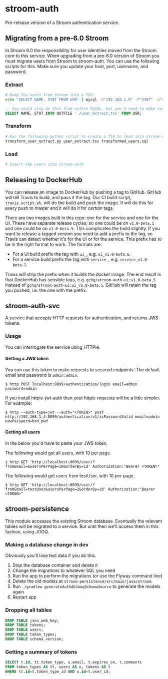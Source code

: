 # stroom-auth
Pre-release version of a Stroom authentication service.

## Migrating from a pre-6.0 Stroom
In Stroom 6.0 the responsibility for user identities moved from the Stroom core to this service. When upgrading from a pre-6.0 version of Stroom you must migrate users from Stroom to stroom-auth. You can use the following scripts for this. Make sure you update your host, port, username, and password.

### Extract
```bash
# Dump the users from Stroom into a TSV.
echo 'SELECT NAME, STAT FROM USR' | mysql -h"192.168.1.9" -P"3307" -u"stroomuser" -p"stroompassword1" stroom > user_extract.tsv
```
```sql
-- You could also do this from within MySQL, but you'd need to make sure your user privileges were compatible:
SELECT NAME, STAT INTO OUTFILE './user_extract.tsv' FROM USR;
```

### Transform
```bash
# Run the following python script to create a TSV to load into stroom-auth
transform_user_extract.py user_extract.tsv transformed_users.sql
```

### Load
```bash
# Insert the users into stroom-auth
```

## Releasing to DockerHub
You can release an image to DockerHub by pushing a tag to GitHub. GitHub will tell Travis to build, and pass it the tag. Our CI build script, `travis.script.sh`, will do the build and push the image. It will do this for every push to master and it will do it for _certain_ tags. 

There are two images built in this repo: one for the service and one for the UI. These have separate release cycles, so one could be on `v1.0-beta.1` and one could be on `v1.0-beta.5`. This complicates the build slightly. If you want to release a tagged version you need to add a prefix to the tag, so Travis can detect whether it's for the UI or for the service. This prefix has to be in the right format to work. The formats are:
 - For a UI build prefix the tag with `ui_`, e.g. `ui_v1.0-beta.6`.
 - For a service build prefix the tag with `service_`, e.g. `service_v1.0-beta.7`.

Travis will strip the prefix when it builds the docker image. The end result is that DockerHub has sensible tags, e.g. `gchq/stroom-auth-ui:v1.0-beta.5` instead of `gchq/stroom-auth-ui:ui_v1.0-beta.5`. GitHub will retain the tag you pushed, i.e. the one with the prefix.

## stroom-auth-svc
A service that accepts HTTP requests for authentication, and returns JWS tokens.

### Usage
You can interrogate the service using HTTPie. 

#### Getting a JWS token
You can use this token to make requests to secured endpoints. The default email and password is `admin:admin`.
```
$ http POST localhost:8099/authentication/login email=admin password=admin 
```
If you install httpie-jwt-auth then yout httpie requests will be a little simpler. For example:

```
$ http --auth-type=jwt --auth="<TOKEN>" post http://192.168.1.4:8099/authentication/v1/isPasswordValid email=admin newPassword=bad_pwd
```

#### Getting all users
In the below you'd have to paste your JWS token.

The following would get all users, with 10 per page.
```
$ http GET 'http://localhost:8099/user/?fromEmail=&usersPerPage=10&orderBy=id' Authorization:"Bearer <TOKEN>"
```
The following would get users from testUser, with 10 per page.
```
$ http GET 'http://localhost:8099/user/?fromEmail=testUser&usersPerPage=2&orderBy=id' Authorization:"Bearer <TOKEN>"
```

## stroom-persistence
This module accesses the existing Stroom database. Eventually the relevant tables will be migrated to a service. But until then we'll access them in this fashion, using JOOQ.

### Making a database change in dev
Obviously you'll lose test data if you do this.

1. Stop the database container and delete it
2. Change the migrations to whatever SQL you need
3. Run the app to perform the migrations (or use the Flyway command line)
4. Delete the old models at `stroom-persistence/src/main/java/stroom`.
5. Run `./gradlew generateAuthdbJooqSchemaSource` to generate the models again
6. Restart app

### Dropping all tables
```sql
DROP TABLE json_web_key;
DROP TABLE tokens;
DROP TABLE users;
DROP TABLE token_types;
DROP TABLE schema_version;
```

### Getting a summary of tokens
```sql
SELECT t.id, tt.token_type, u.email, t.expires_on, t.comments 
FROM token_types AS tt, users AS u, tokens AS t 
WHERE tt.id=t.token_type_id AND u.id=t.user_id; 
```
